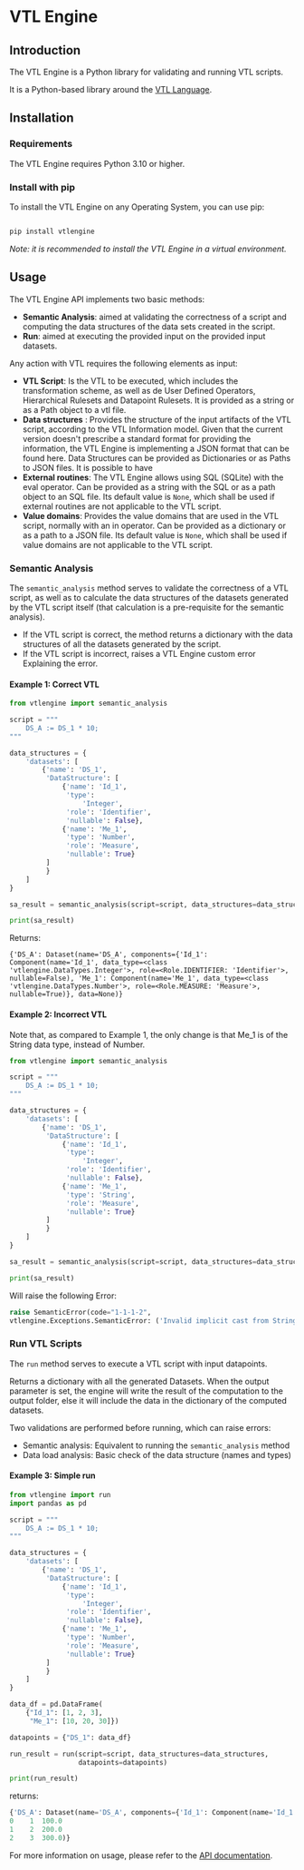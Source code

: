 # VTL Engine

## Introduction

The VTL Engine is a Python library for validating and running VTL scripts.

It is a Python-based library around the [VTL Language](http://sdmx.org/?page_id=5096).

## Installation

### Requirements

The VTL Engine requires Python 3.10 or higher.

### Install with pip

To install the VTL Engine on any Operating System, you can use pip:

```bash

pip install vtlengine

```

*Note: it is recommended to install the VTL Engine in a virtual environment.*

## Usage

The VTL Engine API implements two basic methods:

* **Semantic Analysis**: aimed at validating the correctness of a script and computing the data
  structures of the data sets created in the script.
* **Run**: aimed at executing the provided input on the provided input datasets.

Any action with VTL requires the following elements as input:

* **VTL Script**: Is the VTL to be executed, which includes the transformation scheme, as well as de
  User Defined Operators, Hierarchical Rulesets and Datapoint Rulesets. It is provided as a string
  or as a Path object to a vtl file.
* **Data structures** : Provides the structure of the input artifacts of the VTL script, according to
  the VTL Information model. Given that the current version doesn't prescribe a standard format for
  providing the information, the VTL Engine is implementing a JSON format that can be found here.
  Data Structures can be provided as Dictionaries or as Paths to JSON files. It is possible to have
* **External routines**: The VTL Engine allows using SQL (SQLite) with the eval operator. Can be
  provided as a string with the SQL or as a path object to an SQL file. Its default value is `None`,
  which shall be used if external routines are not applicable to the VTL script.
* **Value domains**: Provides the value domains that are used in the VTL script, normally with an in
  operator. Can be provided as a dictionary or as a path to a JSON file. Its default value
  is `None`, which shall be used if value domains are not applicable to the VTL script.

### Semantic Analysis

The `semantic_analysis` method serves to validate the correctness of a VTL script, as well as to
calculate the data structures of the datasets generated by the VTL script itself (that calculation
is a pre-requisite for the semantic analysis).

* If the VTL script is correct, the method returns a dictionary with the data structures of all the
  datasets generated by the script.
* If the VTL script is incorrect, raises a VTL Engine custom error Explaining the error.

#### Example 1: Correct VTL

```python
from vtlengine import semantic_analysis

script = """
    DS_A := DS_1 * 10;
"""

data_structures = {
    'datasets': [
        {'name': 'DS_1',
         'DataStructure': [
             {'name': 'Id_1',
              'type':
                  'Integer',
              'role': 'Identifier',
              'nullable': False},
             {'name': 'Me_1',
              'type': 'Number',
              'role': 'Measure',
              'nullable': True}
         ]
         }
    ]
}

sa_result = semantic_analysis(script=script, data_structures=data_structures)

print(sa_result)

```

Returns:

```
{'DS_A': Dataset(name='DS_A', components={'Id_1': Component(name='Id_1', data_type=<class 'vtlengine.DataTypes.Integer'>, role=<Role.IDENTIFIER: 'Identifier'>, nullable=False), 'Me_1': Component(name='Me_1', data_type=<class 'vtlengine.DataTypes.Number'>, role=<Role.MEASURE: 'Measure'>, nullable=True)}, data=None)}
```

#### Example 2: Incorrect VTL

Note that, as compared to Example 1, the only change is that Me_1 is of the String data type,
instead of Number.

```python
from vtlengine import semantic_analysis

script = """
    DS_A := DS_1 * 10;
"""

data_structures = {
    'datasets': [
        {'name': 'DS_1',
         'DataStructure': [
             {'name': 'Id_1',
              'type':
                  'Integer',
              'role': 'Identifier',
              'nullable': False},
             {'name': 'Me_1',
              'type': 'String',
              'role': 'Measure',
              'nullable': True}
         ]
         }
    ]
}

sa_result = semantic_analysis(script=script, data_structures=data_structures)

print(sa_result)

```  

Will raise the following Error:

``` python
raise SemanticError(code="1-1-1-2",
vtlengine.Exceptions.SemanticError: ('Invalid implicit cast from String and Integer to Number.', '1-1-1-2')
```

### Run VTL Scripts

The `run` method serves to execute a VTL script with input datapoints.

Returns a dictionary with all the generated Datasets.
When the output parameter is set, the engine will write the result of the computation to the output
folder, else it will include the data in the dictionary of the computed datasets.

Two validations are performed before running, which can raise errors:

* Semantic analysis: Equivalent to running the `semantic_analysis` method
* Data load analysis: Basic check of the data structure (names and types)

#### Example 3: Simple run

```python
from vtlengine import run
import pandas as pd

script = """
    DS_A := DS_1 * 10;
"""

data_structures = {
    'datasets': [
        {'name': 'DS_1',
         'DataStructure': [
             {'name': 'Id_1',
              'type':
                  'Integer',
              'role': 'Identifier',
              'nullable': False},
             {'name': 'Me_1',
              'type': 'Number',
              'role': 'Measure',
              'nullable': True}
         ]
         }
    ]
}

data_df = pd.DataFrame(
    {"Id_1": [1, 2, 3],
     "Me_1": [10, 20, 30]})

datapoints = {"DS_1": data_df}

run_result = run(script=script, data_structures=data_structures,
                 datapoints=datapoints)

print(run_result)
```

returns:

``` python
{'DS_A': Dataset(name='DS_A', components={'Id_1': Component(name='Id_1', data_type=<class 'vtlengine.DataTypes.Integer'>, role=<Role.IDENTIFIER: 'Identifier'>, nullable=False), 'Me_1': Component(name='Me_1', data_type=<class 'vtlengine.DataTypes.Number'>, role=<Role.MEASURE: 'Measure'>, nullable=True)}, data=  Id_1   Me_1
0    1  100.0
1    2  200.0
2    3  300.0)}
```

For more information on usage, please refer to
the [API documentation](https://docs.vtlengine.meaningfuldata.eu/api.html).